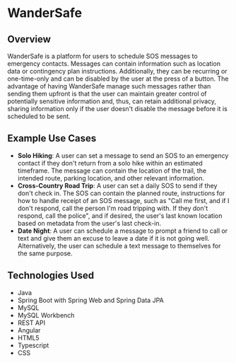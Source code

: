 # WanderSafe

## Overview
WanderSafe is a platform for users to schedule SOS messages to emergency contacts. Messages can contain information such as location data or contingency plan instructions. Additionally, they can be recurring or one-time-only and can be disabled by the user at the press of a button. The advantage of having WanderSafe manage such messages rather than sending them upfront is that the user can maintain greater control of potentially sensitive information and, thus, can retain additional privacy, sharing information only if the user doesn't disable the message before it is scheduled to be sent.

## Example Use Cases
* __Solo Hiking__: A user can set a message to send an SOS to an emergency contact if they don't return from a solo hike within an estimated timeframe. The message can contain the location of the trail, the intended route, parking location, and other relevant information.
* __Cross-Country Road Trip__: A user can set a daily SOS to send if they don't check in. The SOS can contain the planned route, instructions for how to handle receipt of an SOS message, such as "Call me first, and if I don't respond, call the person I'm road tripping with. If they don't respond, call the police", and if desired, the user's last known location based on metadata from the user's last check-in.
* __Date Night__: A user can schedule a message to prompt a friend to call or text and give them an excuse to leave a date if it is not going well. Alternatively, the user can schedule a text message to themselves for the same purpose.

## Technologies Used
* Java
* Spring Boot with Spring Web and Spring Data JPA
* MySQL
* MySQL Workbench
* REST API
* Angular
* HTML5
* Typescript
* CSS  
